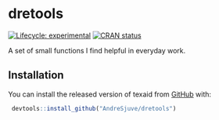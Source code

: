 
<!-- README.md is generated from README.Rmd. Please edit that file -->

# dretools

<!-- badges: start -->

[![Lifecycle:
experimental](https://img.shields.io/badge/lifecycle-experimental-orange.svg)](https://lifecycle.r-lib.org/articles/stages.html#experimental)
[![CRAN
status](https://www.r-pkg.org/badges/version/dretools)](https://CRAN.R-project.org/package=dretools)
<!-- badges: end -->

A set of small functions I find helpful in everyday work.

## Installation

You can install the released version of texaid from
[GitHub](https://github.com/AndreSjuve/dretools) with:

``` r
 devtools::install_github("AndreSjuve/dretools")
```
